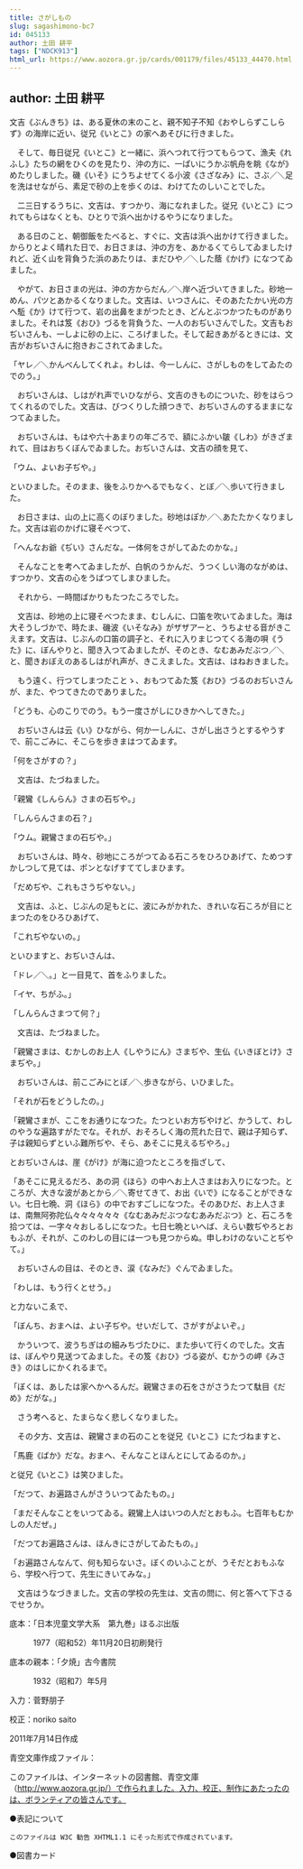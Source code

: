 ```yaml
---
title: さがしもの
slug: sagashimono-bc7
id: 045133
author: 土田 耕平
tags: ["NDCK913"]
html_url: https://www.aozora.gr.jp/cards/001179/files/45133_44470.html
---
```


## author: 土田 耕平

文吉《ぶんきち》は、ある夏休の末のこと、親不知子不知《おやしらずこしらず》の海岸に近い、従兄《いとこ》の家へあそびに行きました。

　そして、毎日従兄《いとこ》と一緒に、浜へつれて行つてもらつて、漁夫《れふし》たちの網をひくのを見たり、沖の方に、一ぱいにうかぶ帆舟を眺《なが》めたりしました。磯《いそ》にうちよせてくる小波《さざなみ》に、さぶ／＼足を洗はせながら、素足で砂の上を歩くのは、わけてたのしいことでした。

　二三日するうちに、文吉は、すつかり、海になれました。従兄《いとこ》につれてもらはなくとも、ひとりで浜へ出かけるやうになりました。

　ある日のこと、朝御飯をたべると、すぐに、文吉は浜へ出かけて行きました。からりとよく晴れた日で、お日さまは、沖の方を、あかるくてらしてゐましたけれど、近く山を背負うた浜のあたりは、まだひや／＼した蔭《かげ》になつてゐました。

　やがて、お日さまの光は、沖の方からだん／＼岸へ近づいてきました。砂地一めん、パツとあかるくなりました。文吉は、いつさんに、そのあたたかい光の方へ駈《か》けて行つて、岩の出鼻をまがつたとき、どんとぶつかつたものがありました。それは笈《おひ》づるを背負うた、一人のおぢいさんでした。文吉もおぢいさんも、一しよに砂の上に、ころげました。そして起きあがるときには、文吉がおぢいさんに抱きおこされてゐました。

「ヤレ／＼かんべんしてくれよ。わしは、今一しんに、さがしものをしてゐたのでのう。」

　おぢいさんは、しはがれ声でいひながら、文吉のきものについた、砂をはらつてくれるのでした。文吉は、びつくりした顔つきで、おぢいさんのするままになつてゐました。

　おぢいさんは、もはや六十あまりの年ごろで、額にふかい皺《しわ》がきざまれて、目はおちくぼんでゐました。おぢいさんは、文吉の顔を見て、

「ウム、よいお子ぢや。」

といひました。そのまま、後をふりかへるでもなく、とぼ／＼歩いて行きました。

　お日さまは、山の上に高くのぼりました。砂地はぽか／＼あたたかくなりました。文吉は岩のかげに寝そべつて、

「へんなお爺《ぢい》さんだな。一体何をさがしてゐたのかな。」

　そんなことを考へてゐましたが、白帆のうかんだ、うつくしい海のながめは、すつかり、文吉の心をうばつてしまひました。

　それから、一時間ばかりもたつたころでした。

　文吉は、砂地の上に寝そべつたまま、むしんに、口笛を吹いてゐました。海は大そうしづかで、時たま、磯波《いそなみ》がザザアーと、うちよせる音がきこえます。文吉は、じぶんの口笛の調子と、それに入りまじつてくる海の唄《うた》に、ぼんやりと、聞き入つてゐましたが、そのとき、なむあみだぶつ／＼と、聞きおぼえのあるしはがれ声が、きこえました。文吉は、はねおきました。

　もう遠く、行つてしまつたことゝ、おもつてゐた笈《おひ》づるのおぢいさんが、また、やつてきたのでありました。

「どうも、心のこりでのう。もう一度さがしにひきかへしてきた。」

　おぢいさんは云《い》ひながら、何か一しんに、さがし出さうとするやうすで、前こごみに、そこらを歩きまはつてゐます。

「何をさがすの？」

　文吉は、たづねました。

「親鸞《しんらん》さまの石ぢや。」

「しんらんさまの石？」

「ウム。親鸞さまの石ぢや。」

　おぢいさんは、時々、砂地にころがつてゐる石ころをひろひあげて、ためつすかしつして見ては、ポンとなげすててしまひます。

「だめぢや、これもさうぢやない。」

　文吉は、ふと、じぶんの足もとに、波にみがかれた、きれいな石ころが目にとまつたのをひろひあげて、

「これぢやないの。」

といひますと、おぢいさんは、

「ドレ／＼。」と一目見て、首をふりました。

「イヤ、ちがふ。」

「しんらんさまつて何？」

　文吉は、たづねました。

「親鸞さまは、むかしのお上人《しやうにん》さまぢや、生仏《いきぼとけ》さまぢや。」

　おぢいさんは、前こごみにとぼ／＼歩きながら、いひました。

「それが石をどうしたの。」

「親鸞さまが、ここをお通りになつた。たつといお方ぢやけど、かうして、わしのやうな遍路すがたでな。それが、おそろしく海の荒れた日で、親は子知らず、子は親知らずといふ難所ぢや、そら、あそこに見えるぢやろ。」

とおぢいさんは、崖《がけ》が海に迫つたところを指ざして、

「あそこに見えるだろ、あの洞《ほら》の中へお上人さまはお入りになつた。ところが、大きな波があとから／＼寄せてきて、お出《いで》になることができない。七日七晩、洞《ほら》の中でおすごしになつた。そのあひだ、お上人さまは、南無阿弥陀仏々々々々々々《なむあみだぶつなむあみだぶつ》と、石ころを拾つては、一字々々おしるしになつた。七日七晩といへば、えらい数ぢやろとおもふが、それが、このわしの目には一つも見つからぬ。申しわけのないことぢやて。」

　おぢいさんの目は、そのとき、涙《なみだ》ぐんでゐました。

「わしは、もう行くとせう。」

と力ないこゑで、

「ぼんち、おまへは、よい子ぢや。せいだして、さがすがよいぞ。」

　かういつて、波うちぎはの細みちづたひに、また歩いて行くのでした。文吉は、ぼんやり見送つてゐました。その笈《おひ》づる姿が、むかうの岬《みさき》のはしにかくれるまで。

「ぼくは、あしたは家へかへるんだ。親鸞さまの石をさがさうたつて駄目《だめ》だがな。」

　さう考へると、たまらなく悲しくなりました。

　その夕方、文吉は、親鸞さまの石のことを従兄《いとこ》にたづねますと、

「馬鹿《ばか》だな。おまへ、そんなことほんとにしてゐるのか。」

と従兄《いとこ》は笑ひました。

「だつて、お遍路さんがさういつてゐたもの。」

「まだそんなことをいつてゐる。親鸞上人はいつの人だとおもふ。七百年もむかしの人だぜ。」

「だつてお遍路さんは、ほんきにさがしてゐたもの。」

「お遍路さんなんて、何も知らないさ。ぼくのいふことが、うそだとおもふなら、学校へ行つて、先生にきいてみな。」

　文吉はうなづきました。文吉の学校の先生は、文吉の問に、何と答へて下さるでせうか。













底本：「日本児童文学大系　第九巻」ほるぷ出版

　　　1977（昭和52）年11月20日初刷発行

底本の親本：「夕焼」古今書院

　　　1932（昭和7）年5月

入力：菅野朋子

校正：noriko saito

2011年7月14日作成

青空文庫作成ファイル：

このファイルは、インターネットの図書館、青空文庫（http://www.aozora.gr.jp/）で作られました。入力、校正、制作にあたったのは、ボランティアの皆さんです。











●表記について


	このファイルは W3C 勧告 XHTML1.1 にそった形式で作成されています。







●図書カード